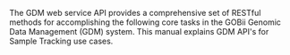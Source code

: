 
The GDM web service API provides a comprehensive set of RESTful methods for accomplishing the following core tasks in the GOBii Genomic Data Management (GDM) system. This manual explains GDM API's for Sample Tracking use cases.


